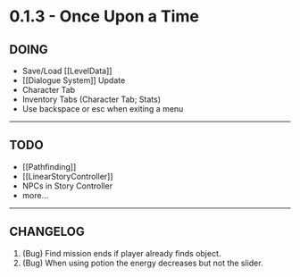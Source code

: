 # 0.1.3 - Once Upon a Time


## DOING

- Save/Load [[LevelData]]
- [[Dialogue System]] Update
- Character Tab
- Inventory Tabs (Character Tab; Stats)
- Use backspace or esc when exiting a menu
---

## TODO

- [[Pathfinding]]
- [[LinearStoryController]]
- NPCs in Story Controller
- more...
---

## CHANGELOG

1. (Bug) Find mission ends if player already finds object.
2. (Bug) When using potion the energy decreases but not the slider.